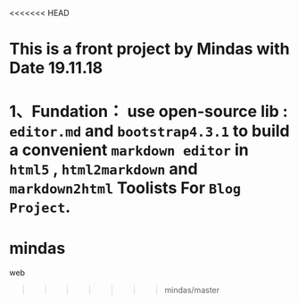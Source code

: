 <<<<<<< HEAD
# This is a front project by Mindas with Date 19.11.18
1、Fundation： use open-source lib : `editor.md` and `bootstrap4.3.1` to build a convenient `markdown editor` in `html5` , `html2markdown` and `markdown2html` Toolists For `Blog Project`.
=======
# mindas
web 
>>>>>>> mindas/master
